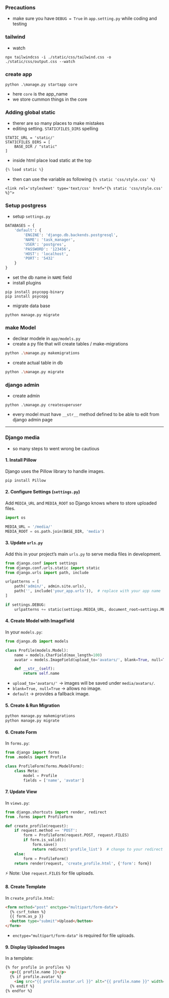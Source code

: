 ### Precautions
- make sure you have `DEBUG = True` in `app.setting.py` while coding and testing

### tailwind
- watch
```
npx tailwindcss -i ./static/css/tailwind.css -o ./static/css/output.css --watch
```

### create app
```
python .\manage.py startapp core
```
- here `core` is the app_name
- we store cummon things in the core

### Adding global static
- therer are so many places to make mistakes
- editing setting. `STATICFILES_DIRS` spelling 
```
STATIC_URL = 'static/' 
STATICFILES_DIRS = [
    BASE_DIR / "static"
]
```
- inside html place load static at the top
```python
{% load static %}
```
- then can use the variable as following `{% static 'css/style.css' %}`
```
<link rel='stylesheet' type='text/css' href="{% static 'css/style.css' %}">
```

### Setup postgress
- setup `settings.py`
```python
DATABASES = {
    'default': {
        'ENGINE': 'django.db.backends.postgresql',
        'NAME': 'task_manager',
        'USER': 'postgres',
        'PASSWORD': '123456',
        'HOST': 'localhost',
        'PORT': '5432'
    }
}
```
- set the db name in `NAME` field
- install plugins
```
pip install psycopg-binary
pip install psycopg
```
- migrate data base
```
python manage.py migrate  
```

### make Model
- declear modele in `app/models.py`
- create a py file that will create tables / make-migrations
```bash
python .\manage.py makemigrations
```
- create actual table in db
```bash
python .\manage.py migrate
```

### django admin
- create admin 
```
python .\manage.py createsuperuser
```
- every model must have `__str__` method defined to be able to edit from django admin page

---

### Django media
- so many steps to went wrong be cautious
#### 1. Install Pillow

Django uses the Pillow library to handle images.

```bash
pip install Pillow
```



#### 2. Configure Settings (`settings.py`)

Add `MEDIA_URL` and `MEDIA_ROOT` so Django knows where to store uploaded files.

```python
import os

MEDIA_URL = '/media/'
MEDIA_ROOT = os.path.join(BASE_DIR, 'media')
```



#### 3. Update `urls.py`

Add this in your project’s main `urls.py` to serve media files in development.

```python
from django.conf import settings
from django.conf.urls.static import static
from django.urls import path, include

urlpatterns = [
    path('admin/', admin.site.urls),
    path('', include('your_app.urls')),  # replace with your app name
]

if settings.DEBUG:
    urlpatterns += static(settings.MEDIA_URL, document_root=settings.MEDIA_ROOT)
```


#### 4. Create Model with ImageField

In your `models.py`:

```python
from django.db import models

class Profile(models.Model):
    name = models.CharField(max_length=100)
    avatar = models.ImageField(upload_to='avatars/', blank=True, null=True, default='avatars/default.jpg')

    def __str__(self):
        return self.name
```

* `upload_to='avatars/'` → images will be saved under `media/avatars/`.
* `blank=True, null=True` → allows no image.
* `default` → provides a fallback image.



#### 5. Create & Run Migration

```bash
python manage.py makemigrations
python manage.py migrate
```



#### 6. Create Form

In `forms.py`:

```python
from django import forms
from .models import Profile

class ProfileForm(forms.ModelForm):
    class Meta:
        model = Profile
        fields = ['name', 'avatar']
```



#### 7. Update View

In `views.py`:

```python
from django.shortcuts import render, redirect
from .forms import ProfileForm

def create_profile(request):
    if request.method == 'POST':
        form = ProfileForm(request.POST, request.FILES)
        if form.is_valid():
            form.save()
            return redirect('profile_list')  # change to your redirect view
    else:
        form = ProfileForm()
    return render(request, 'create_profile.html', {'form': form})
```

⚡ Note: Use `request.FILES` for file uploads.



#### 8. Create Template

In `create_profile.html`:

```html
<form method="post" enctype="multipart/form-data">
  {% csrf_token %}
  {{ form.as_p }}
  <button type="submit">Upload</button>
</form>
```

* `enctype="multipart/form-data"` is required for file uploads.



#### 9. Display Uploaded Images

In a template:

```html
{% for profile in profiles %}
  <p>{{ profile.name }}</p>
  {% if profile.avatar %}
    <img src="{{ profile.avatar.url }}" alt="{{ profile.name }}" width="150">
  {% endif %}
{% endfor %}
```


